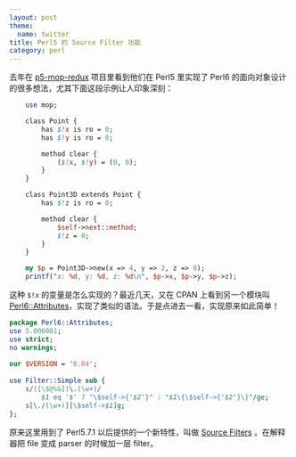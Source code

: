 ```yaml
---
layout: post
theme:
  name: twitter
title: Perl5 的 Source Filter 功能
category: perl
---
```


去年在 [p5-mop-redux](https://github.com/stevan/p5-mop-redux) 项目里看到他们在 Perl5 里实现了 Perl6 的面向对象设计的很多想法，尤其下面这段示例让人印象深刻：

```perl
    use mop;

    class Point {
        has $!x is ro = 0;
        has $!y is ro = 0;

        method clear {
            ($!x, $!y) = (0, 0);
        }
    }

    class Point3D extends Point {
        has $!z is ro = 0;

        method clear {
            $self->next::method;
            $!z = 0;
        }
    }

    my $p = Point3D->new(x => 4, y => 2, z => 8);
    printf("x: %d, y: %d, z: %d\n", $p->x, $p->y, $p->z);
```

这种 `$!x` 的变量是怎么实现的？最近几天，又在 CPAN 上看到另一个模块叫 [Perl6::Attributes](https://metacpan.org/pod/Perl6::Attributes)，实现了类似的语法。于是点进去一看，实现原来如此简单！

```perl
package Perl6::Attributes;
use 5.006001;
use strict;
no warnings;
 
our $VERSION = '0.04';
 
use Filter::Simple sub {
    s/([\$@%&])\.(\w+)/
        $1 eq '$' ? "\$self->{'$2'}" : "$1\{\$self->{'$2'}\}"/ge;
    s[\./(\w+)][\$self->$1]g;
};
```

原来这里用到了 Perl5.7.1 以后提供的一个新特性，叫做 [Source Filters](https://metacpan.org/pod/distribution/Filter/perlfilter.pod) 。在解释器把 file 变成 parser 的时候加一层 filter。

